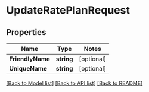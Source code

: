 # UpdateRatePlanRequest

## Properties
Name | Type | Notes
------------ | ------------- | -------------
**FriendlyName** | **string** | [optional] 
**UniqueName** | **string** | [optional] 

[[Back to Model list]](../README.md#documentation-for-models) [[Back to API list]](../README.md#documentation-for-api-endpoints) [[Back to README]](../README.md)


